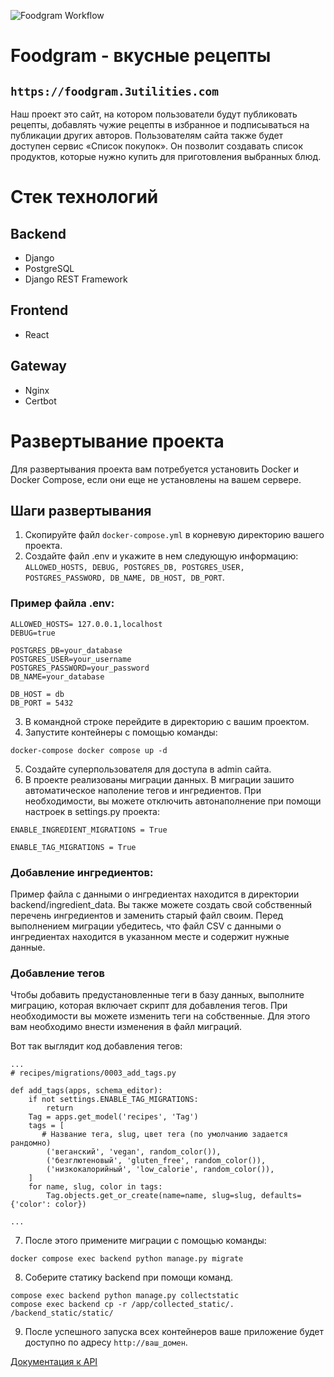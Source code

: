 ![Foodgram Workflow](https://github.com/DartEmpire74/foodgram-project-react/actions/workflows/main.yml/badge.svg)

# Foodgram - вкусные рецепты 
## `https://foodgram.3utilities.com`
Наш проект это сайт, на котором пользователи будут публиковать рецепты, 
добавлять чужие рецепты в избранное и подписываться на публикации других авторов. 
Пользователям сайта также будет доступен сервис «Список покупок». 
Он позволит создавать список продуктов, которые нужно купить для приготовления выбранных блюд.

# Стек технологий 
## Backend
- Django
- PostgreSQL
- Django REST Framework

## Frontend
- React

## Gateway
- Nginx
- Certbot

# Развертывание проекта

Для развертывания проекта вам потребуется установить Docker и Docker Compose, 
если они еще не установлены на вашем сервере.

## Шаги развертывания
1. Скопируйте файл `docker-compose.yml` в корневую директорию вашего проекта.
2. Создайте файл .env и укажите в нем следующую информацию: 
`ALLOWED_HOSTS, DEBUG, POSTGRES_DB, POSTGRES_USER, POSTGRES_PASSWORD, DB_NAME, DB_HOST, DB_PORT`.

### Пример файла .env: 
```
ALLOWED_HOSTS= 127.0.0.1,localhost
DEBUG=true

POSTGRES_DB=your_database
POSTGRES_USER=your_username
POSTGRES_PASSWORD=your_password
DB_NAME=your_database

DB_HOST = db
DB_PORT = 5432
```

3. В командной строке перейдите в директорию с вашим проектом.
4. Запустите контейнеры с помощью команды:
```
docker-compose docker compose up -d
```
5. Создайте суперпользователя для доступа в admin сайта.
6. В проекте реализованы миграции данных. В миграции зашито автоматическое наполение тегов и ингредиентов.
При необходимости, вы можете отключить автонаполнение при помощи настроек в settings.py проекта:
```
ENABLE_INGREDIENT_MIGRATIONS = True

ENABLE_TAG_MIGRATIONS = True
```
### Добавление ингредиентов: 
Пример файла с данными о ингредиентах находится в директории backend/ingredient_data. Вы также можете создать 
свой собственный перечень ингредиентов и заменить старый файл своим. Перед выполнением миграции убедитесь, что файл CSV с данными о ингредиентах находится в указанном месте и 
содержит нужные данные.

### Добавление тегов
Чтобы добавить предустановленные теги в базу данных, выполните миграцию, 
которая включает скрипт для добавления тегов. При необходимости вы можете изменить теги на собственные. 
Для этого вам необходимо внести изменения в файл миграций. 

Вот так выглядит код добавления тегов: 
```
... 
# recipes/migrations/0003_add_tags.py

def add_tags(apps, schema_editor):
    if not settings.ENABLE_TAG_MIGRATIONS:
        return
    Tag = apps.get_model('recipes', 'Tag')
    tags = [
       # Название тега, slug, цвет тега (по умолчанию задается рандомно) 
        ('веганский', 'vegan', random_color()),
        ('безглютеновый', 'gluten_free', random_color()),
        ('низкокалорийный', 'low_calorie', random_color()),
    ]
    for name, slug, color in tags:
        Tag.objects.get_or_create(name=name, slug=slug, defaults={'color': color})

...
```
7. После этого примените миграции с помощью команды: 
```
docker compose exec backend python manage.py migrate
```
8. Соберите статику backend при помощи команд. 
```
compose exec backend python manage.py collectstatic
compose exec backend cp -r /app/collected_static/. /backend_static/static/
```
9. После успешного запуска всех контейнеров ваше приложение будет доступно по адресу 
`http://ваш_домен`.

[Документация к API](https://foodgram.3utilities.com/api/docs/)